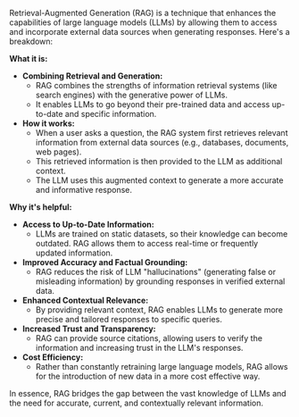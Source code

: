 Retrieval-Augmented Generation (RAG) is a technique that enhances the capabilities of large language models (LLMs) by allowing them to access and incorporate external data sources when generating responses. Here's a breakdown:

**What it is:**

* **Combining Retrieval and Generation:**
    * RAG combines the strengths of information retrieval systems (like search engines) with the generative power of LLMs.
    * It enables LLMs to go beyond their pre-trained data and access up-to-date and specific information.
* **How it works:**
    * When a user asks a question, the RAG system first retrieves relevant information from external data sources (e.g., databases, documents, web pages).
    * This retrieved information is then provided to the LLM as additional context.
    * The LLM uses this augmented context to generate a more accurate and informative response.

**Why it's helpful:**

* **Access to Up-to-Date Information:**
    * LLMs are trained on static datasets, so their knowledge can become outdated. RAG allows them to access real-time or frequently updated information.
* **Improved Accuracy and Factual Grounding:**
    * RAG reduces the risk of LLM "hallucinations" (generating false or misleading information) by grounding responses in verified external data.
* **Enhanced Contextual Relevance:**
    * By providing relevant context, RAG enables LLMs to generate more precise and tailored responses to specific queries.
* **Increased Trust and Transparency:**
    * RAG can provide source citations, allowing users to verify the information and increasing trust in the LLM's responses.
* **Cost Efficiency:**
    * Rather than constantly retraining large language models, RAG allows for the introduction of new data in a more cost effective way.

In essence, RAG bridges the gap between the vast knowledge of LLMs and the need for accurate, current, and contextually relevant information.
